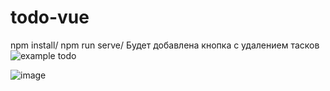 # todo-vue
npm install/
npm run serve/
Будет добавлена кнопка с удалением тасков
![example todo](https://user-images.githubusercontent.com/73894426/215440316-f1b1619f-b9f6-4873-a672-24b67f006f60.png)

![image](https://user-images.githubusercontent.com/73894426/215441084-65e40277-31bc-42c3-8e1d-98c3620f04d8.png)
